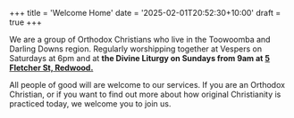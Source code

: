 +++
title = 'Welcome Home'
date = '2025-02-01T20:52:30+10:00'
draft = true
+++

We are a group of Orthodox Christians who live in the Toowoomba and Darling Downs region. Regularly worshipping together at Vespers on Saturdays at 6pm and at **the Divine Liturgy on Sundays from 9am at [5 Fletcher St, Redwood.](https://maps.app.goo.gl/vBvRhHkqEjuHWXN1A)**

All people of good will are welcome to our services. If you are an Orthodox Christian, or if you want to find out more about how original Christianity is practiced today, we welcome you to join us.

